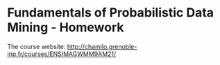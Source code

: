 # Fundamentals of Probabilistic Data Mining - Homework

The course website: http://chamilo.grenoble-inp.fr/courses/ENSIMAGWMM9AM21/